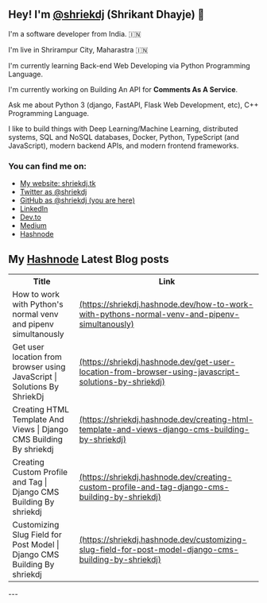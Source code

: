 ## Hey! I'm [@shriekdj](https://twitter.com/shriekdj) (Shrikant Dhayje) 👋

I'm a software developer from India. :india:

I'm live in Shrirampur City, Maharastra :india:

I'm currently learning Back-end Web Developing via Python Programming Language.

I'm currently working on Building An API for **Comments As A Service**.

Ask me about Python 3 (django, FastAPI, Flask Web Development, etc), C++ Programming Language.

I like to build things with Deep Learning/Machine Learning, distributed systems, SQL and NoSQL databases, Docker, Python, TypeScript (and JavaScript), modern backend APIs, and modern frontend frameworks.

### You can find me on:

* [My website: shriekdj.tk](https://shriekdj.tk/)
* [Twitter as @shriekdj](https://twitter.com/shriekdj)
* [GitHub as @shriekdj (you are here)](https://github.com/shriekdj)
* [LinkedIn](https://www.linkedin.com/in/shriekdj/)
* [Dev.to](https://dev.to/shriekdj)
* [Medium](https://shriekdj.medium.com/)
* [Hashnode](https://shriekdj.hashnode.dev)


<!--
**shriekdj/shriekdj** is a ✨ _special_ ✨ repository because its `README.md` (this file) appears on your GitHub profile.

Here are some ideas to get you started:

- 🔭 I’m currently working on ...
- 🌱 I’m currently learning ...
- 👯 I’m looking to collaborate on ...
- 🤔 I’m looking for help with ...
- 💬 Ask me about ...
- 📫 How to reach me: ...
- 😄 Pronouns: ...
- ⚡ Fun fact: ...
-->

## My [Hashnode](https://shriekdj.hashnode.dev/) Latest Blog posts
<table>
  <tr><th>Title</th><th>Link</th></tr>
  <!-- BLOG-POST-LIST:START --><tr><td>How to work with Python&#39;s normal venv and pipenv simultanously</td><td><a href='https://shriekdj.hashnode.dev/how-to-work-with-pythons-normal-venv-and-pipenv-simultanously' target='_blank'>(https://shriekdj.hashnode.dev/how-to-work-with-pythons-normal-venv-and-pipenv-simultanously)</a></td></tr><tr><td>Get user location from browser using JavaScript | Solutions By ShriekDj</td><td><a href='https://shriekdj.hashnode.dev/get-user-location-from-browser-using-javascript-solutions-by-shriekdj' target='_blank'>(https://shriekdj.hashnode.dev/get-user-location-from-browser-using-javascript-solutions-by-shriekdj)</a></td></tr><tr><td>Creating HTML Template And Views | Django CMS Building By shriekdj</td><td><a href='https://shriekdj.hashnode.dev/creating-html-template-and-views-django-cms-building-by-shriekdj' target='_blank'>(https://shriekdj.hashnode.dev/creating-html-template-and-views-django-cms-building-by-shriekdj)</a></td></tr><tr><td>Creating Custom Profile and Tag | Django CMS Building By shriekdj</td><td><a href='https://shriekdj.hashnode.dev/creating-custom-profile-and-tag-django-cms-building-by-shriekdj' target='_blank'>(https://shriekdj.hashnode.dev/creating-custom-profile-and-tag-django-cms-building-by-shriekdj)</a></td></tr><tr><td>Customizing Slug Field for Post Model | Django CMS Building By shriekdj</td><td><a href='https://shriekdj.hashnode.dev/customizing-slug-field-for-post-model-django-cms-building-by-shriekdj' target='_blank'>(https://shriekdj.hashnode.dev/customizing-slug-field-for-post-model-django-cms-building-by-shriekdj)</a></td></tr><!-- BLOG-POST-LIST:END -->
</table>
---
